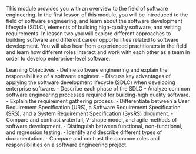 This module provides you with an overview to the field of software engineering. In the first lesson of this module, you will be introduced to the field of software engineering, and learn about the software development lifecycle (SDLC), elements of building high-quality software, and writing requirements. In lesson two you will explore different approaches to building software and different career opportunities related to software development. You will also hear from experienced practitioners in the field and learn how different roles interact and work with each other as a team in order to develop enterprise-level software.

  Learning Objectives
    - Define software engineering and explain the responsibilities of a software engineer.
    - Discuss key advantages of applying the software development lifecycle (SDLC) when developing enterprise software.
    - Describe each phase of the SDLC
    - Analyze common software engineering processes required for building-high quality software.
    - Explain the requirement gathering process.
    - Differentiate between a User Requirement Specification (URS), a Software Requirement Specification (SRS), and a System Requirement Specification (SysRS) document.
    - Compare and contrast waterfall, V-shape model, and agile methods of software development.
    - Distinguish between functional, non-functional, and regression testing.
    - Identify and describe different types of documentation.
    - Compare and contrast the common roles and responsibilities on a software engineering project.